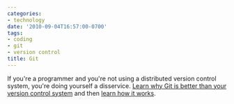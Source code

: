 ```yaml
---
categories:
- technology
date: '2010-09-04T16:57:00-0700'
tags:
- coding
- git
- version control
title: Git
---
```


If you're a programmer and you're not using a distributed version control system, you're doing yourself a disservice. [Learn why Git is better than your version control system](http://whygitisbetterthanx.com/) and then [learn how it works](http://eagain.net/articles/git-for-computer-scientists/).
